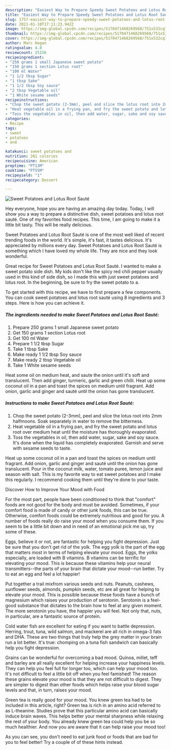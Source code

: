 ```yaml
---
description: "Easiest Way to Prepare Speedy Sweet Potatoes and Lotus Root Sauté"
title: "Easiest Way to Prepare Speedy Sweet Potatoes and Lotus Root Sauté"
slug: 1757-easiest-way-to-prepare-speedy-sweet-potatoes-and-lotus-root-saute
date: 2021-01-10T17:11:23.942Z
image: https://img-global.cpcdn.com/recipes/5170471468269568/751x532cq70/sweet-potatoes-and-lotus-root-saute-recipe-main-photo.jpg
thumbnail: https://img-global.cpcdn.com/recipes/5170471468269568/751x532cq70/sweet-potatoes-and-lotus-root-saute-recipe-main-photo.jpg
cover: https://img-global.cpcdn.com/recipes/5170471468269568/751x532cq70/sweet-potatoes-and-lotus-root-saute-recipe-main-photo.jpg
author: Marc Hogan
ratingvalue: 4.8
reviewcount: 25156
recipeingredient:
- "250 grams 1 small Japanese sweet potato"
- "150 grams 1 section Lotus root"
- "100 ml Water"
- "1 1/2 tbsp Sugar"
- "1 tbsp Sake"
- "1 1/2 tbsp Soy sauce"
- "2 tbsp Vegetable oil"
- "1 White sesame seeds"
recipeinstructions:
- "Chop the sweet potato (2-3mm), peel and slice the lotus root into 2mm halfmoons. Soak separately in water to remove the bitterness."
- "Heat vegetable oil in a frying pan, and fry the sweet potato and lotus root over medium heat until the moisture has thoroughly evaporated."
- "Toss the vegetables in oil, then add water, sugar, sake and soy sauce. It&#39;s done when the liquid has completely evaporated. Garnish and serve with sesame seeds to taste."
categories:
- Recipe
tags:
- sweet
- potatoes
- and

katakunci: sweet potatoes and 
nutrition: 261 calories
recipecuisine: American
preptime: "PT13M"
cooktime: "PT55M"
recipeyield: "1"
recipecategory: Dessert

---
```



![Sweet Potatoes and Lotus Root Sauté](https://img-global.cpcdn.com/recipes/5170471468269568/751x532cq70/sweet-potatoes-and-lotus-root-saute-recipe-main-photo.jpg)

Hey everyone, hope you are having an amazing day today. Today, I will show you a way to prepare a distinctive dish, sweet potatoes and lotus root sauté. One of my favorites food recipes. This time, I am going to make it a little bit tasty. This will be really delicious.

Sweet Potatoes and Lotus Root Sauté is one of the most well liked of recent trending foods in the world. It's simple, it's fast, it tastes delicious. It's appreciated by millions every day. Sweet Potatoes and Lotus Root Sauté is something which I have loved my whole life. They are nice and they look wonderful.

Great recipe for Sweet Potatoes and Lotus Root Sauté. I wanted to make a sweet potato side dish. My kids don&#39;t like the spicy red chili pepper usually used in this kind of side dish, so I made this with just sweet potatoes and lotus root. In the beginning, be sure to fry the sweet potato to a.


To get started with this recipe, we have to first prepare a few components. You can cook sweet potatoes and lotus root sauté using 8 ingredients and 3 steps. Here is how you can achieve it.

<!--inarticleads1-->

##### The ingredients needed to make Sweet Potatoes and Lotus Root Sauté:

1. Prepare 250 grams 1 small Japanese sweet potato
1. Get 150 grams 1 section Lotus root
1. Get 100 ml Water
1. Prepare 1 1/2 tbsp Sugar
1. Take 1 tbsp Sake
1. Make ready 1 1/2 tbsp Soy sauce
1. Make ready 2 tbsp Vegetable oil
1. Take 1 White sesame seeds


Heat some oil on medium heat, and saute the onion until it&#39;s soft and translucent. Then add ginger, turmeric, garlic and green chilli. Heat up some coconut oil in a pan and toast the spices on medium until fragrant. Add onion, garlic and ginger and sauté until the onion has gone translucent. 

<!--inarticleads2-->

##### Instructions to make Sweet Potatoes and Lotus Root Sauté:

1. Chop the sweet potato (2-3mm), peel and slice the lotus root into 2mm halfmoons. Soak separately in water to remove the bitterness.
1. Heat vegetable oil in a frying pan, and fry the sweet potato and lotus root over medium heat until the moisture has thoroughly evaporated.
1. Toss the vegetables in oil, then add water, sugar, sake and soy sauce. It&#39;s done when the liquid has completely evaporated. Garnish and serve with sesame seeds to taste.


Heat up some coconut oil in a pan and toast the spices on medium until fragrant. Add onion, garlic and ginger and sauté until the onion has gone translucent. Pour in the coconut milk, water, tomato puree, lemon juice and season with salt. This is my favorite way to eat sweet potatoes and I make this regularly. I recommend cooking them until they&#39;re done to your taste. 

Discover How to Improve Your Mood with Food


For the most part, people have been conditioned to think that "comfort" foods are not good for the body and must be avoided. Sometimes, if your comfort food is made of candy or other junk foods, this can be true. Otherwise, comfort foods could be extremely nutritious and good for you. A number of foods really do raise your mood when you consume them. If you seem to be a little bit down and in need of an emotional pick me up, try some of these.

Eggs, believe it or not, are fantastic for helping you fight depression. Just be sure that you don't get rid of the yolk. The egg yolk is the part of the egg that matters most in terms of helping elevate your mood. Eggs, the yolks especially, are loaded with B vitamins. B vitamins can be terrific for elevating your mood. This is because these vitamins help your neural transmitters--the parts of your brain that dictate your mood--run better. Try to eat an egg and feel a lot happier!

Put together a trail mixfrom various seeds and nuts. Peanuts, cashews, sunflower seeds, almonds, pumpkin seeds, etc are all great for helping to elevate your mood. This is possible because these foods have a bunch of magnesium which raises your production of serotonin. Serotonin is a feel-good substance that dictates to the brain how to feel at any given moment. The more serotonin you have, the happier you will feel. Not only that, nuts, in particular, are a fantastic source of protein.

Cold water fish are excellent for eating if you want to battle depression. Herring, trout, tuna, wild salmon, and mackerel are all rich in omega-3 fats and DHA. These are two things that truly help the grey matter in your brain run a lot better. It's true: chomping on a tuna fish sandwich can basically help you fight depression. 

Grains can be wonderful for overcoming a bad mood. Quinoa, millet, teff and barley are all really excellent for helping increase your happiness levels. They can help you feel full for longer too, which can help your mood too. It's not difficult to feel a little bit off when you feel famished! The reason these grains elevate your mood is that they are not difficult to digest. They are simpler to digest than other foods which helps raise your blood sugar levels and that, in turn, raises your mood.

Green tea is really good for your mood. You knew green tea had to be included in this article, right? Green tea is rich in an amino acid referred to as L-theanine. Studies prove that this particular amino acid can basically induce brain waves. This helps better your mental sharpness while relaxing the rest of your body. You already knew green tea could help you be so much healthier. And now you are aware that it can help raise your mood too!

As you can see, you don't need to eat junk food or foods that are bad for you to feel better! Try  a  couple of  of  these  hints  instead.

